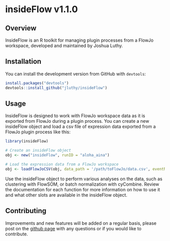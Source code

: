 # insideFlow v1.1.0

## Overview

InsideFlow is an R toolkit for managing plugin processes from a FlowJo workspace,
developed and maintained by Joshua Luthy. 

## Installation 

You can install the development version from GitHub with `devtools`:

``` r
install.packages("devtools")
devtools::install_github("jluthy/insideFlow")
```

## Usage

InsideFlow is designed to work with FlowJo workspace data as it is exported from FlowJo during a plugin process. You can create a new insideFlow object and load a csv file of expression data exported from a FlowJo plugin process like this:

``` r
library(insideFlow)

# Create an insideFlow object
obj <- new("insideFlow", runID = "aloha_aina")

# Load the expression data from a FlowJo workspace
obj <- loadFlowJoCSV(obj, data_path = '/path/toFlowJo/data.csv', eventNumber = 'EventNumberDP')

```

Use the insideFlow object to perform various analyses on the data, such as clustering with FlowSOM, or batch normalization with cyCombine. Review the documentation for each function for more information on how to use it and what other slots are available in the insideFlow object.

## Contributing
Improvements and new features will be added on a regular basis, please post on
the [github page](https://github.com/jluthy/insideFlow) with any questions or if
you would like to contribute. 
